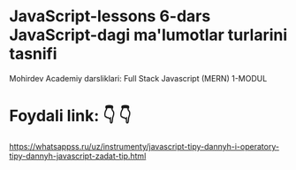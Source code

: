 # JavaScript-lessons 6-dars JavaScript-dagi ma'lumotlar turlarini tasnifi
Mohirdev Academiy darsliklari: Full Stack Javascript (MERN) 1-MODUL
# Foydali link: 👇 👇
https://whatsappss.ru/uz/instrumenty/javascript-tipy-dannyh-i-operatory-tipy-dannyh-javascript-zadat-tip.html
